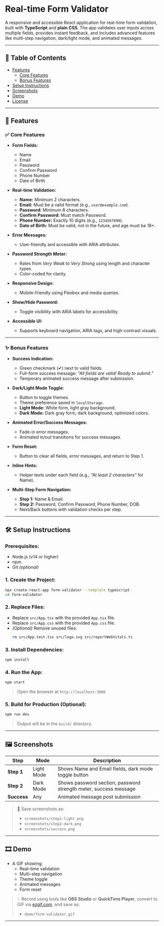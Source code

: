 # Real-time Form Validator

A responsive and accessible React application for real-time form validation, built with **TypeScript** and **plain CSS**. The app validates user inputs across multiple fields, provides instant feedback, and includes advanced features like multi-step navigation, dark/light mode, and animated messages.

---

## 📑 Table of Contents
- [Features](#features)
  - [Core Features](#core-features)
  - [Bonus Features](#bonus-features)
- [Setup Instructions](#setup-instructions)
- [Screenshots](#screenshots)
- [Demo](#demo)
- [License](#license)

---

## 🚀 Features

### ✅ Core Features

- **Form Fields:**  
  - Name  
  - Email  
  - Password  
  - Confirm Password  
  - Phone Number  
  - Date of Birth

- **Real-time Validation:**  
  - **Name:** Minimum 2 characters.  
  - **Email:** Must be a valid format (e.g., `user@example.com`).  
  - **Password:** Minimum 8 characters.  
  - **Confirm Password:** Must match Password.  
  - **Phone Number:** Exactly 10 digits (e.g., `1234567890`).  
  - **Date of Birth:** Must be valid, not in the future, and age must be 18+.

- **Error Messages:**  
  - User-friendly and accessible with ARIA attributes.

- **Password Strength Meter:**  
  - Rates from *Very Weak* to *Very Strong* using length and character types.
  - Color-coded for clarity.

- **Responsive Design:**  
  - Mobile-friendly using Flexbox and media queries.

- **Show/Hide Password:**  
  - Toggle visibility with ARIA labels for accessibility.

- **Accessible UI:**  
  - Supports keyboard navigation, ARIA tags, and high-contrast visuals.

---

### ✨ Bonus Features

- **Success Indication:**  
  - Green checkmark (✔) next to valid fields.  
  - Full-form success message: _"All fields are valid! Ready to submit."_  
  - Temporary animated success message after submission.

- **Dark/Light Mode Toggle:**  
  - Button to toggle themes.  
  - Theme preference saved in `localStorage`.  
  - **Light Mode:** White form, light gray background.  
  - **Dark Mode:** Dark gray form, dark background, optimized colors.

- **Animated Error/Success Messages:**  
  - Fade-in error messages.  
  - Animated in/out transitions for success messages.

- **Form Reset:**  
  - Button to clear all fields, error messages, and return to Step 1.

- **Inline Hints:**  
  - Helper texts under each field (e.g., _"At least 2 characters"_ for Name).

- **Multi-Step Form Navigation:**  
  - **Step 1:** Name & Email.  
  - **Step 2:** Password, Confirm Password, Phone Number, DOB.  
  - Next/Back buttons with validation checks per step.

---

## 🛠️ Setup Instructions

### Prerequisites:
- Node.js (v14 or higher)
- npm
- Git *(optional)*

### 1. Create the Project:

```bash
npx create-react-app form-validator --template typescript
cd form-validator
```

### 2. Replace Files:

- Replace `src/App.tsx` with the provided `App.tsx` file.
- Replace `src/App.css` with the provided `App.css` file.
- *(Optional)* Remove unused files:
  ```bash
  rm src/App.test.tsx src/logo.svg src/reportWebVitals.ts
  ```

### 3. Install Dependencies:

```bash
npm install
```

### 4. Run the App:

```bash
npm start
```

> Open the browser at `http://localhost:3000`

### 5. Build for Production (Optional):

```bash
npm run dev
```

> Output will be in the `build/` directory.

---

## 🖼️ Screenshots

| Step | Mode | Description |
|------|------|-------------|
| **Step 1** | Light Mode | Shows Name and Email fields, dark mode toggle button |
| **Step 2** | Dark Mode | Shows password section, password strength meter, success message |
| **Success** | Any | Animated message post submission |

> 📸 Save screenshots as:  
> - `screenshots/step1-light.png`  
> - `screenshots/step2-dark.png`  
> - `screenshots/success.png`

---

## 🎞️ Demo

- A GIF showing:  
  - Real-time validation  
  - Multi-step navigation  
  - Theme toggle  
  - Animated messages  
  - Form reset

> 💡 Record using tools like **OBS Studio** or **QuickTime Player**, convert to GIF via [ezgif.com](https://ezgif.com/), and save as:  
> - `demo/form-validator.gif`

---



